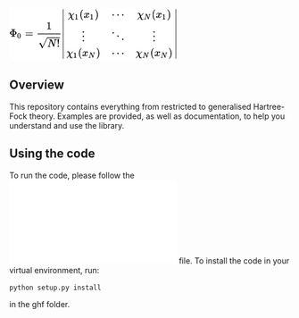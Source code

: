 
![ghf](logo.jpg)

## Overview

This repository contains everything from restricted to generalised Hartree-Fock theory. Examples are provided, as well as documentation, to help you understand and use the library.  

## Using the code

To run the code, please follow the ![ghf](INSTALL.md) file. To install the code in your virtual environment, run:

```
python setup.py install
```

in the ghf folder. 